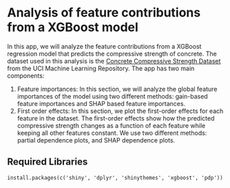 # Analysis of feature contributions from a XGBoost model

In this app, we will analyze the feature contributions from a XGBoost regression model that predicts the compressive strength of concrete. The dataset used in this analysis is the [Concrete Compressive Strength Dataset](https://archive.ics.uci.edu/ml/datasets/Concrete+Compressive+Strength) from the UCI Machine Learning Repository. The app has two main components:

1. Feature importances: In this section, we will analyze the global feature importances of the model using two different methods: gain-based feature importances and SHAP based feature importances.
2. First order effects: In this section, we plot the first-order effects for each feature in the dataset. The first-order effects show how the predicted compressive strength changes as a function of each feature while keeping all other features constant. We use two different methods: partial dependence plots, and SHAP dependence plots. 

## Required Libraries

```
install.packages(c('shiny', 'dplyr', 'shinythemes', 'xgboost', 'pdp'))
```
